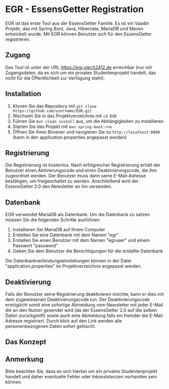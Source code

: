 # EGR - EssensGetter Registration

EGR ist das erste Tool aus der EssensGetter Familie. Es ist ein Vaadin Projekt, das mit Spring Boot, Java, Hibernate, MariaDB und Maven entwickelt wurde. Mit EGR können Benutzer sich für den EssensGetter registrieren.

## Zugang

Das Tool ist unter der URL https://egr.olech2412.de erreichbar (nur mit Zugangsdaten, da es sich um ein privates Studentenprojekt handelt, das nicht für die Öffentlichkeit zur Verfügung steht).

## Installation

1. Klonen Sie das Repository mit `git clone https://github.com/username/EGR.git`
2. Wechseln Sie in das Projektverzeichnis mit `cd EGR`
3. Führen Sie `mvn clean install` aus, um die Abhängigkeiten zu installieren
4. Starten Sie das Projekt mit `mvn spring-boot:run`
5. Öffnen Sie Ihren Browser und navigieren Sie zu `http://localhost:8080` (kann in den application.properties angepasst werden)

## Registrierung

Die Registrierung ist kostenlos. Nach erfolgreicher Registrierung erhält der Benutzer einen Aktivierungscode und einen Deaktivierungscode, die ihm zugeordnet werden. Der Benutzer muss dann seine E-Mail-Adresse bestätigen, um freigeschaltet zu werden. Anschließend wird der EssensGetter 2.0 den Newsletter an ihn versenden.

## Datenbank

EGR verwendet MariaDB als Datenbank. Um die Datenbank zu setzen müssen Sie die folgenden Schritte ausführen:

1. Installieren Sie MariaDB auf Ihrem Computer
2. Erstellen Sie eine Datenbank mit dem Namen "egr"
3. Erstellen Sie einen Benutzer mit dem Namen "egruser" und einem Passwort "password"
4. Geben Sie dem Benutzer die Berechtigungen für die erstellte Datenbank

Die Datenbankverbindungseinstellungen können in der Datei "application.properties" im Projektverzeichnis angepasst werden.

## Deaktivierung

Falls der Benutzer seine Registrierung deaktivieren möchte, kann er dies mit dem zugewiesenen Deaktivierungscode tun. 
Der Deaktivierungscode ermöglicht somit eine sofortige Abmeldung vom Newsletter mit jeder E-Mail die an den Nutzer gesendet wird (da der EssensGetter 2.0 auf die selben Daten zurückgreift) sowie auch eine Abmeldung falls ein fremder die E-Mail Adresse registriert.
Durch klick auf den Link werden alle personenbezogenen Daten sofort gelöscht.

## Das Konzept


## Anmerkung

Bitte beachten Sie, dass es sich hierbei um ein privates Studentenprojekt handelt und daher eventuelle Fehler oder Inkonsistenzen vorhanden sein können.
